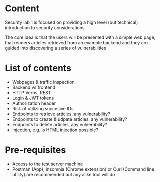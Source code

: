 # Content

Security lab 1 is focused on providing a high level (but technical) introduction to security considerations

The core idea is that the users will be presented with a simple web page, that renders articles retrieved from an example backend and they are guided into discovering a series of vulnerabilities

# List of contents

- Webpages & traffic inspection
- Backend vs frontend
- HTTP Verbs, REST
- Login & JWT tokens
- Authorization header
- Risk of utilizing succesive IDs
- Endpoints to retrieve articles, any vulnerability?
- Endpoints to create & udpate articles, any vulnerability?
- Endpoints to delete articles, any vulnerability?
- Injection, e.g. Is HTML injection possible?

# Pre-requisites

- Access to the test server machine
- Postman (App), Insomnia (Chrome extension) or Curl (Command line utility) are recommended but any alike tool will do
